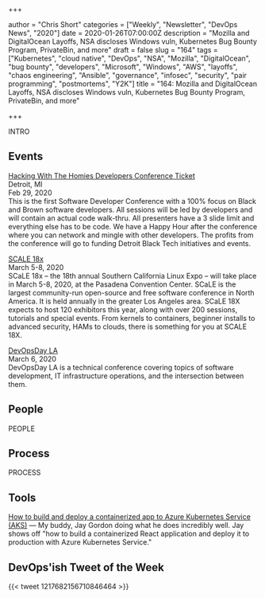 +++

author = "Chris Short"
categories = ["Weekly", "Newsletter", "DevOps News", "2020"]
date = 2020-01-26T07:00:00Z
description = "Mozilla and DigitalOcean Layoffs, NSA discloses Windows vuln, Kubernetes Bug Bounty Program, PrivateBin, and more"
draft = false
slug = "164"
tags = ["Kubernetes", "cloud native", "DevOps", "NSA", "Mozilla", "DigitalOcean", "bug bounty", "developers", "Microsoft", "Windows", "AWS", "layoffs", "chaos engineering", "Ansible", "governance", "infosec", "security", "pair programming", "postmortems", "Y2K"]
title = "164: Mozilla and DigitalOcean Layoffs, NSA discloses Windows vuln, Kubernetes Bug Bounty Program, PrivateBin, and more"

+++

INTRO

## Events

[Hacking With The Homies Developers Conference Ticket](https://www.eventbrite.com/e/hacking-with-the-homies-developers-conference-tickets-83203845943)  
Detroit, MI  
Feb 29, 2020  
This is the first Software Developer Conference with a 100% focus on Black and Brown software developers. All sessions will be led by developers and will contain an actual code walk-thru. All presenters have a 3 slide limit and everything else has to be code. We have a Happy Hour after the conference where you can network and mingle with other developers. The profits from the conference will go to funding Detroit Black Tech initiatives and events.

[SCALE 18x](https://www.socallinuxexpo.org)  
March 5-8, 2020  
SCaLE 18x – the 18th annual Southern California Linux Expo – will take place in March 5-8, 2020, at the Pasadena Convention Center. SCaLE is the largest community-run open-source and free software conference in North America. It is held annually in the greater Los Angeles area. SCaLE 18X expects to host 120 exhibitors this year, along with over 200 sessions, tutorials and special events. From kernels to containers, beginner installs to advanced security, HAMs to clouds, there is something for you at SCALE 18X.

[DevOpsDay LA](https://devopsdays.org/events/2020-los-angeles/)  
March 6, 2020  
DevOpsDay LA is a technical conference covering topics of software development, IT infrastructure operations, and the intersection between them.

## People

PEOPLE

## Process

PROCESS

## Tools

[How to build and deploy a containerized app to Azure Kubernetes Service (AKS)](https://channel9.msdn.com/Shows/Azure-Friday/How-to-build-and-deploy-a-containerized-app-to-Azure-Kubernetes-Service-AKS) — My buddy, Jay Gordon doing what he does incredibly well. Jay shows off "how to build a containerized React application and deploy it to production with Azure Kubernetes Service."

## DevOps'ish Tweet of the Week

{{< tweet 1217682156710846464 >}}
